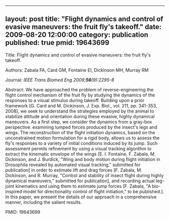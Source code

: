 
---
layout: post
title:  "Flight dynamics and control of evasive maneuvers: the fruit fly's takeoff."
date:   2009-08-20 12:00:00
category:  publication
published: true
pmid: 19643699
---

Title: Flight dynamics and control of evasive maneuvers: the fruit fly's takeoff.

Authors: Zabala FA, Card GM, Fontaine EI, Dickinson MH, Murray RM

Journal: *IEEE Trans Biomed Eng 2009;**56**(9):2295-8*

Abstract: We have approached the problem of reverse-engineering the flight control mechanism of the fruit fly by studying the dynamics of the responses to a visual stimulus during takeoff. Building upon a prior framework [G. Card and M. Dickinson, J. Exp. Biol., vol. 211, pp. 341-353, 2008], we seek to understand the strategies employed by the animal to stabilize attitude and orientation during these evasive, highly dynamical maneuvers. As a first step, we consider the dynamics from a gray-box perspective: examining lumped forces produced by the insect's legs and wings. The reconstruction of the flight initiation dynamics, based on the unconstrained motion formulation for a rigid body, allows us to assess the fly's responses to a variety of initial conditions induced by its jump. Such assessment permits refinement by using a visual tracking algorithm to extract the kinematic envelope of the wings [E. I. Fontaine, F. Zabala, M. Dickinson, and J. Burdick, "Wing and body motion during flight initiation in Drosophila revealed by automated visual tracking," submitted for publication] in order to estimate lift and drag forces [F. Zabala, M. Dickinson, and R. Murray, "Control and stability of insect flight during highly dynamical maneuvers," submitted for publication], and recording actual leg-joint kinematics and using them to estimate jump forces [F. Zabala, "A bio-inspired model for directionality control of flight initiation," to be published.]. In this paper, we present the details of our approach in a comprehensive manner, including the salient results.

PMID: 19643699

